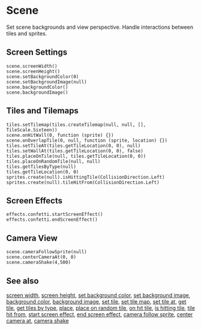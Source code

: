 # Scene

Set scene backgrounds and view perspective. Handle interactions between tiles and sprites.

## Screen Settings

```cards
scene.screenWidth()
scene.screenHeight()
scene.setBackgroundColor(0)
scene.setBackgroundImage(null)
scene.backgroundColor()
scene.backgroundImage()
```

## Tiles and Tilemaps

```cards
tiles.setTilemap(tiles.createTilemap(null, null, [], TileScale.Sixteen))
scene.onHitWall(0, function (sprite) {})
scene.onOverlapTile(0, null, function (sprite, location) {})
tiles.setTileAt(tiles.getTileLocation(0, 0), null)
tiles.setWallAt(tiles.getTileLocation(0, 0), false)
tiles.placeOnTile(null, tiles.getTileLocation(0, 0))
tiles.placeOnRandomTile(null, null)
tiles.getTilesByType(null)
tiles.getTileLocation(0, 0)
sprites.create(null).isHittingTile(CollisionDirection.Left)
sprites.create(null).tileHitFrom(CollisionDirection.Left)
```

## Screen Effects

```cards
effects.confetti.startScreenEffect()
effects.confetti.endScreenEffect()
```

## Camera View

```cards
scene.cameraFollowSprite(null)
scene.centerCameraAt(0, 0)
scene.cameraShake(4,500)
```

## See also

[screen width](/reference/scene/screen-width),
[screen height](/reference/scene/screen-height),
[set background color](/reference/scene/set-background-color),
[set background image](/reference/scene/set-background-image),
[background color](/reference/scene/background-color),
[background image](/reference/scene/background-image),
[set tile](/reference/scene/set-tile),
[set tile map](/reference/scene/set-tile-map),
[set tile at](/reference/scene/set-tile-at),
[get tile](/reference/scene/get-tile),
[get tiles by type](/reference/scene/get-tiles-by-type),
[place](/reference/scene/place),
[place on random tile](/reference/scene/place-on-random-tile),
[on hit tile](/reference/scene/on-hit-tile),
[is hitting tile](/reference/sprites/sprite-is-hittint-tile),
[tile hit from](/reference/sprites/sprite/tile-hit-from),
[start screen effect](/reference/scene/start-screen-effect),
[end screen effect](/reference/scene/end-screen-effect),
[camera follow sprite](/reference/scene/camera-follow-sprite),
[center camera at](/reference/scene/center-camera-at),
[camera shake](/reference/scene/camera-shake)

